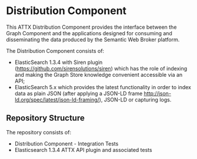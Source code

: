 # Distribution Component

This ATTX Distribution Component provides the interface between the Graph Component and the applications designed for consuming and disseminating the data produced by the Semantic Web Broker platform.

The Distribution Component consists of:
* ElasticSearch 1.3.4 with Siren plugin (https://github.com/sirensolutions/siren) which has the role of indexing and making the Graph Store knowledge convenient accessible via an API;
* ElasticSearch 5.x which provides the latest functionality in order to index data as plain JSON (after applying a JSON-LD frame http://json-ld.org/spec/latest/json-ld-framing/), JSON-LD or capturing logs.

## Repository Structure

The repository consists of:
* Distribution Component - Integration Tests
* Elasticsearch 1.3.4 ATTX API plugin and associated tests
